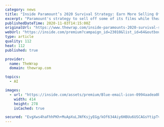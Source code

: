 ```yaml
---
category: news
title: "Inside Paramount’s 2020 Survival Strategy: Earn More Selling Off Films Than Releasing Them"
excerpt: "Paramount's strategy to sell off some of its films while theaters remain shut down may be paying off for the studio."
publishedDateTime: 2020-11-03T14:15:00Z
originalUrl: "https://www.thewrap.com/inside-paramounts-2020-survival-strategy-earn-more-selling-off-films-than-releasing-them/"
webUrl: "https://inside.com/premium?campaign_id=23010&list_id=64&outbound_id=---OUTBOUND-ID---&section_id=---SECTION-ID---&subscriber_token=---SUBSCRIBER-TOKEN---"
type: article
quality: 112
heat: 112
published: true

provider:
  name: TheWrap
  domain: thewrap.com

topics:
  - AI

images:
  - url: "https://inside.com/assets/premium/Blue-email-icon-0994aadea0b5b10b19a148e2dd34a88c4a315b76ed51d7898fa49dc4ddc6d171.png"
    width: 414
    height: 278
    isCached: true

secured: "EvgXws4haFhhPKh+MuApXuLJNfKsjyEGg/kOf634Aiy6HBUu6USCAGsYtipTvfYsTJq/uzPQtZCqqU90FvCMxOpcbOQOm/wciW+b1kaTP0Qd9aZfBDjFKbaUl0IuA7z9qUxgghn85gGh9M5xgakbwPkcAlfl9dg2oze5DSlQJh8Qz4oEsL6Rj4IVUhcJPqvJOLZ2VGeY07lHO8FNadfhwJrzCsBvoCrsjNo89cU+eBJyCSwm+lRqhecnyfUC3GfPfa21RpZXxmISaqZzl2ac6fS1djCMwHZLN72bFwNChO4JUlWNP1T27QjVQZUNxrHEHrl9QUFIqTs63C5c3rVOa7t3i8LE/2E1sCHbUA7kPnQ=;tT37xvWTn0ZWJaazlAY27A=="
---
```


